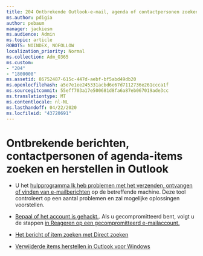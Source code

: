 ```yaml
---
title: 204 Ontbrekende Outlook-e-mail, agenda of contactpersonen zoeken of herstellen
ms.author: pdigia
author: pebaum
manager: jackiesm
ms.audience: Admin
ms.topic: article
ROBOTS: NOINDEX, NOFOLLOW
localization_priority: Normal
ms.collection: Adm_O365
ms.custom:
- "204"
- "1800008"
ms.assetid: 86752487-615c-447d-aebf-bf5abd49db20
ms.openlocfilehash: a5e7e1ee245331acbd6e67d7112736e261ccca1f
ms.sourcegitcommit: 55eff703a17e500681d8fa6a87eb067019ade3cc
ms.translationtype: MT
ms.contentlocale: nl-NL
ms.lasthandoff: 04/22/2020
ms.locfileid: "43720691"
---
```

# <a name="how-to-find-and-recover-missing-messages-contacts-or-calendar-items-in-outlook"></a>Ontbrekende berichten, contactpersonen of agenda-items zoeken en herstellen in Outlook

- U het [hulpprogramma Ik heb problemen met het verzenden, ontvangen of vinden van e-mailberichten](https://aka.ms/SaRA-OutlookSendReceive) op de betreffende machine. Deze tool controleert op een aantal problemen en zal mogelijke oplossingen voorstellen.

- [Bepaal of het account is gehackt.](https://support.microsoft.com/help/2551603/how-to-determine-whether-your-office-365-account-has-been-compromised). Als u gecompromitteerd bent, volgt u de stappen [in Reageren op een gecompromitteerd e-mailaccount.](https://docs.microsoft.com/office365/securitycompliance/responding-to-a-compromised-email-account)

- [Het bericht of item zoeken met Direct zoeken](https://support.office.com/article/69748862-5976-47b9-98e8-ed179f1b9e4d)

- [Verwijderde items herstellen in Outlook voor Windows](https://support.office.com/article/49e81f3c-c8f4-4426-a0b9-c0fd751d48ce)
